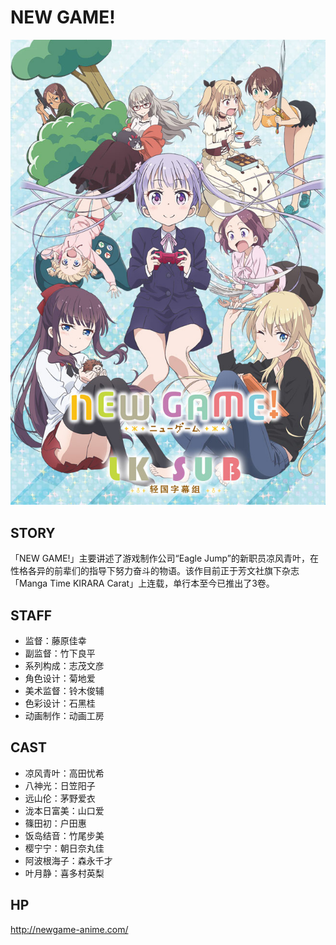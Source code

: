 # NEW GAME!

![poster](poster.jpg)

## STORY

「NEW GAME!」主要讲述了游戏制作公司“Eagle Jump”的新职员凉风青叶，在性格各异的前辈们的指导下努力奋斗的物语。该作目前正于芳文社旗下杂志「Manga Time KIRARA Carat」上连载，单行本至今已推出了3卷。

## STAFF

- 监督：藤原佳幸
- 副监督：竹下良平
- 系列构成：志茂文彦
- 角色设计：菊地爱
- 美术监督：铃木俊辅
- 色彩设计：石黑桂
- 动画制作：动画工房

## CAST

- 凉风青叶：高田忧希
- 八神光：日笠阳子
- 远山伦：茅野爱衣
- 泷本日富美：山口爱
- 篠田初：户田惠
- 饭岛结音：竹尾步美
- 樱宁宁：朝日奈丸佳
- 阿波根海子：森永千才
- 叶月静：喜多村英梨

## HP

http://newgame-anime.com/

